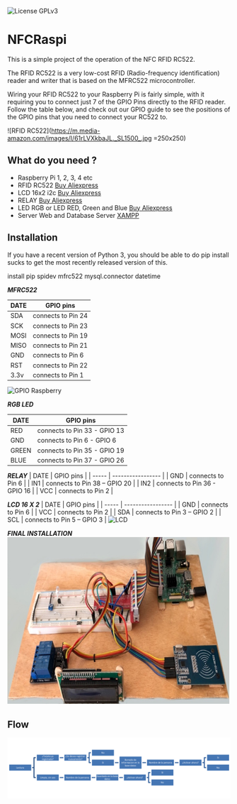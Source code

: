 ![License GPLv3](https://img.shields.io/github/license/bmartin5692/bumper.svg?color=brightgreen)

# NFCRaspi


This is a simple project of the operation of the NFC RFID RC522.

The RFID RC522 is a very low-cost RFID (Radio-frequency identification) reader and writer that is based on the MFRC522 microcontroller.


Wiring your RFID RC522 to your Raspberry Pi is fairly simple, with it requiring you to connect just 7 of the GPIO Pins directly to the RFID reader. Follow the table below, and check out our GPIO guide to see the positions of the GPIO pins that you need to connect your RC522 to.

![RFID RC522](https://m.media-amazon.com/images/I/61rLVXkbaJL._SL1500_.jpg =250x250)

## What do you need ?
- Raspberry Pi 1, 2, 3, 4 etc
- RFID RC522 [Buy Aliexpress](https://es.aliexpress.com/item/2026446641.html?spm=a2g0o.productlist.0.0.15d66634g7JKNW&algo_pvid=1fed02c8-02b0-4c1e-b1c2-d122f3f7f4f9&algo_exp_id=1fed02c8-02b0-4c1e-b1c2-d122f3f7f4f9-0&pdp_ext_f=%7B%22sku_id%22%3A%2265649701628%22%7D&pdp_pi=-1%3B1.34%3B-1%3B-1%40salePrice%3BEUR%3Bsearch-mainSearch)
- LCD 16x2 i2c [Buy Aliexpress](https://es.aliexpress.com/item/32988862895.html?spm=a2g0o.productlist.0.0.75d16ea4e4zpZR&algo_pvid=7e709b59-4f88-40f5-be7b-42a87a7e257f&algo_exp_id=7e709b59-4f88-40f5-be7b-42a87a7e257f-5&pdp_ext_f=%7B%22sku_id%22%3A%2212000016566792707%22%7D&pdp_pi=-1%3B3.27%3B-1%3B-1%40salePrice%3BEUR%3Bsearch-mainSearch)
- RELAY [Buy Aliexpress](https://es.aliexpress.com/item/32649659086.html?spm=a2g0o.productlist.0.0.66917deeaqFvcw&algo_pvid=1e68a544-7a94-4d2f-8a30-e65ca8462392&algo_exp_id=1e68a544-7a94-4d2f-8a30-e65ca8462392-0&pdp_ext_f=%7B%22sku_id%22%3A%2210000001526389770%22%7D&pdp_pi=-1%3B0.72%3B-1%3B-1%40salePrice%3BEUR%3Bsearch-mainSearch)
- LED RGB or LED RED, Green and Blue [Buy Aliexpress](https://es.aliexpress.com/item/4000801005379.html?spm=a2g0o.productlist.0.0.554d74103hCgA3&algo_pvid=b8adb6dc-b2f2-4d58-b1f5-abfd168bddd6&aem_p4p_detail=20220225032142193945308229200008030680&algo_exp_id=b8adb6dc-b2f2-4d58-b1f5-abfd168bddd6-34&pdp_ext_f=%7B%22sku_id%22%3A%2210000010057829641%22%7D&pdp_pi=-1%3B1.38%3B-1%3B-1%40salePrice%3BEUR%3Bsearch-mainSearch)
- Server Web and Database Server [XAMPP](https://www.apachefriends.org/es/index.html)


## Installation

If you have a recent version of Python 3, you should be able to do pip install sucks to get the most recently released version of this.

install pip spidev mfrc522 mysql.connector datetime

***MFRC522***

| DATE | GPIO pins |
| ----- | ----------------- |
| SDA | connects to Pin 24 |
| SCK | connects to Pin 23 |
| MOSI | connects to Pin 19 |
| MISO | connects to Pin 21 |
| GND | connects to Pin 6 |
| RST | connects to Pin 22 |
| 3.3v | connects to Pin 1 |
![GPIO Raspberry](https://pimylifeup.com/wp-content/uploads/2017/10/RFID-Fritz-v2.png)

***RGB LED***

| DATE | GPIO pins |
| ----- | ----------------- |
| RED | connects to Pin 33 - GPIO 13 |
| GND | connects to Pin 6 - GPIO 6 |
| GREEN | connects to Pin 35 - GPIO 19 |
| BLUE | connects to Pin 37 - GPIO 26 |

***RELAY***
| DATE | GPIO pins |
| ----- | ----------------- |
| GND | connects to Pin 6 |
| IN1 | connects to Pin 38 – GPIO 20 |
| IN2 | connects to Pin 36 - GPIO 16 |
| VCC | connects to Pin 2 |

***LCD 16 X 2***
| DATE | GPIO pins |
| ----- | ----------------- |
| GND | connects to Pin 6 |
| VCC | connects to Pin 2 |
| SDA | connects to Pin 3 – GPIO 2 |
| SCL | connects to Pin 5 – GPIO 3 |
![LCD](https://wiki.recalbox.com/tutorials/video/tft/i2c-gpio.png)

***FINAL INSTALLATION***
![Final Installation](./RaspiNFC.png "Final Installation")

## Flow
![NFC Register Card](./flujo.png "NFC Register Card")